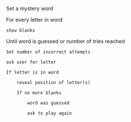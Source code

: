 Set a mystery word

For every letter in word

    show blanks

Until word is guessed or number of tries reached

    Set number of incorrect attempts

    ask user for letter

    If letter is in word

        reveal position of letter(s)

        If no more blanks

            word was guessed
            
            ask to play again
